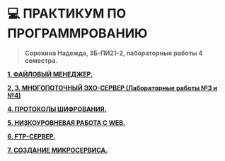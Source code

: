 # 💻 ПРАКТИКУМ ПО ПРОГРАММРОВАНИЮ

> **Сорокина Надежда, ЗБ-ПИ21-2, лабораторные работы 4 семестра.**


[__1. ФАЙЛОВЫЙ МЕНЕДЖЕР.__](https://github.com/not-fate/Practicum/tree/main/%D0%9B%D0%B0%D0%B1.1.%20%D0%A4%D0%B0%D0%B8%CC%86%D0%BB%D0%BE%D0%B2%D1%8B%D0%B8%CC%86%20%D0%BC%D0%B5%D0%BD%D0%B5%D0%B4%D0%B6%D0%B5%D1%80)

[__2, 3. МНОГОПОТОЧНЫЙ ЭХО-СЕРВЕР (Лабораторные работы №3 и №4)__](https://github.com/not-fate/Practicum/tree/main/%D0%9C%D0%BD%D0%BE%D0%B3%D0%BE%D0%BF%D0%BE%D1%82%D0%BE%D1%87%D0%BD%D1%8B%D0%B9%20%D1%81%D0%B5%D1%80%D0%B2%D0%B5%D1%80)

[__4. ПРОТОКОЛЫ ШИФРОВАНИЯ.__]()

[__5. НИЗКОУРОВНЕВАЯ РАБОТА С WEB.__]()

[__6. FTP-СЕРВЕР.__]()

[__7. СОЗДАНИЕ МИКРОСЕРВИСА.__]()
